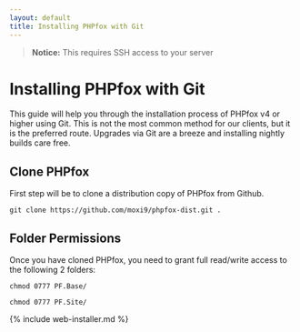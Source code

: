 ```yaml
---
layout: default
title: Installing PHPfox with Git
---
```

> **Notice:** This requires SSH access to your server

# Installing PHPfox with Git

This guide will help you through the installation process of PHPfox v4 or higher using Git.
This is not the most common method for our clients, but it is the preferred route. Upgrades via Git are a breeze
and installing nightly builds care free.

## Clone PHPfox

First step will be to clone a distribution copy of PHPfox from Github.

```
git clone https://github.com/moxi9/phpfox-dist.git .
```

## Folder Permissions

Once you have cloned PHPfox, you need to grant full read/write access to the following 2 folders:

```
chmod 0777 PF.Base/
```

```
chmod 0777 PF.Site/
```

{% include web-installer.md %}